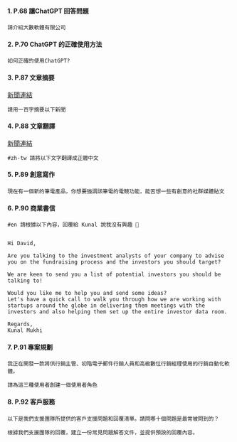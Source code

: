 #### 1. P.68 讓ChatGPT 回答問題

````
請介紹大數軟體有限公司
````

#### 2. P.70 ChatGPT 的正確使用方法

````
如何正確的使用ChatGPT?
````

#### 3. P.87 文章摘要

[新聞連結](https://udn.com/news/story/7333/7345266)
````
請用一百字摘要以下新聞

````

#### 4. P.88 文章翻譯
[新聞連結](https://edition.cnn.com/2023/03/06/tech/taiwan-tsmc-hiring-plans-2023-intl-hnk/index.html)
````
#zh-tw 請將以下文字翻譯成正體中文

````

#### 5. P.89 創意寫作
````
現在有一個新的筆電產品，你想要強調該筆電的電競功能，能否想一些有創意的社群媒體貼文

````

#### 6. P.90 商業書信

````
#en 請根據以下內容，回覆給 Kunal 說我沒有興趣 


Hi David,

Are you talking to the investment analysts of your company to advise you on the fundraising process and the investors you should target?

We are keen to send you a list of potential investors you should be talking to!

Would you like me to help you and send some ideas?
Let's have a quick call to walk you through how we are working with startups around the globe in delivering them meetings with the investors and also helping them set up the entire investor data room.

Regards,
Kunal Mukhi
````

#### 7. P.91 專案規劃
````
我正在開發一款將供行銷主管、初階電子郵件行銷人員和高級數位行銷經理使用的行銷自動化軟體。

請為這三種使用者創建一個使用者角色

````

#### 8. P.92 客戶服務
````
以下是我們支援團隊所提供的客戶支援問題和回覆清單。請問哪十個問題是最常被問到的？

根據我們支援團隊的回覆，建立一份常見問題解答文件，並提供預設的回覆內容。

````
